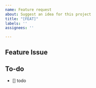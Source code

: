 ```yaml
---
name: Feature request
about: Suggest an idea for this project
title: "[FEAT]"
labels: ''
assignees: ''

---
```


## Feature Issue 
<!-- 관련 이슈에 대해 설명해주세요. -->

## To-do
<!-- 해야 할 일들을 적어주세요. -->
- [] todo
